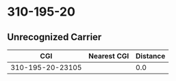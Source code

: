# 310-195-20
## Unrecognized Carrier


| CGI | Nearest CGI | Distance |
|-----|-------------|----------|
| 310-195-20-23105 |  | 0.0 |
